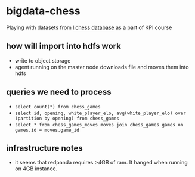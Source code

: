 # bigdata-chess

Playing with datasets from [lichess database](https://database.lichess.org/) as a part of KPI course

## how will import into hdfs work

- write to object storage
- agent running on the master node downloads file and moves them into hdfs

## queries we need to process

- `select count(*) from chess_games`
- `select id, opening, white_player_elo, avg(white_player_elo) over (partition by opening) from chess_games`
- `select * from chess_games_moves moves join chess_games games on games.id = moves.game_id`

## infrastructure notes

- it seems that redpanda requires >4GB of ram. It hanged when running on 4GB instance.